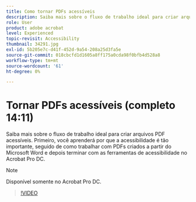 ```yaml
---
title: Como tornar PDFs acessíveis
description: Saiba mais sobre o fluxo de trabalho ideal para criar arquivos PDF acessíveis
role: User
product: adobe acrobat
level: Experienced
topic-revisit: Accessibility
thumbnail: 34291.jpg
exl-id: 5b205e7c-d41f-452d-9a54-208a25d3fa5e
source-git-commit: 018cbcfd1d1605a8ff175a0cda98f0bfb4d528a8
workflow-type: tm+mt
source-wordcount: '61'
ht-degree: 0%

---
```


# Tornar PDFs acessíveis (completo 14:11)

Saiba mais sobre o fluxo de trabalho ideal para criar arquivos PDF acessíveis. Primeiro, você aprenderá por que a acessibilidade é tão importante, seguido de como trabalhar com PDFs criados a partir do Microsoft Word e depois terminar com as ferramentas de acessibilidade no Acrobat Pro DC.

>[!NOTE]
>
>Disponível somente no Acrobat Pro DC.

>[!VIDEO](https://video.tv.adobe.com/v/34291)
